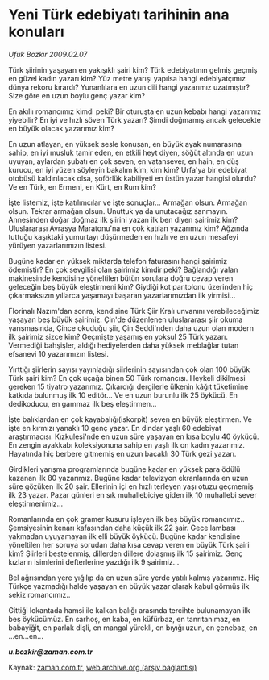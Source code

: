 # Yeni Türk edebiyatı tarihinin ana konuları

*Ufuk Bozkır 2009.02.07*

<tr><td class="metin" colspan="2" style="padding-top: 20px; padding-left: 5px; padding-right: 10px;">Türk şiirinin yaşayan en yakışıklı şairi kim? Türk edebiyatının gelmiş geçmiş en güzel kadın yazarı kim? Yüz metre yarışı yapılsa hangi edebiyatçımız dünya rekoru kırardı? Yunanlılara en uzun dili hangi yazarımız uzatmıştır? Size göre en uzun boylu genç yazar kim?</td></tr><tr><td class="metin" colspan="2" style="padding-top: 20px; padding-left: 5px; padding-right: 10px;"><p>En akıllı romancımız kimdi peki? Bir oturuşta en uzun kebabı hangi yazarımız yiyebilir? En iyi ve hızlı söven Türk yazarı? Şimdi doğmamış ancak gelecekte en büyük olacak yazarımız kim?
<p>En uzun atlayan, en yüksek sesle konuşan, en büyük ayak numarasına sahip, en iyi musluk tamir eden, en etkili heyt diyen, söğüt altında en uzun uyuyan, aylardan şubatı en çok seven, en vatansever, en hain, en düş kurucu, en iyi yüzen söyleyin bakalım kim, kim kim? Urfa'ya bir edebiyat otobüsü kaldırılacak olsa, şoförlük kabiliyeti en üstün yazar hangisi olurdu? Ve en Türk, en Ermeni, en Kürt, en Rum kim? 
<p>İşte listemiz, işte katılımcılar ve işte sonuçlar... Armağan olsun. Armağan olsun. Tekrar armağan olsun. Unuttuk ya da unutacağız sanmayın. Annesinden doğar doğmaz ilk şiirini yazan ilk ben diyen şairimiz kim? Uluslararası Avrasya Maratonu'na en çok katılan yazarımız kim? Ağzında tuttuğu kaşıktaki yumurtayı düşürmeden en hızlı ve en uzun mesafeyi yürüyen yazarlarımızın listesi. 
<p>Bugüne kadar en yüksek miktarda telefon faturasını hangi şairimiz ödemiştir? En çok sevgilisi olan şairimiz kimdir peki? Bağlandığı yalan makinesinde kendisine yöneltilen bütün sorulara doğru cevap veren geleceğin beş büyük eleştirmeni kim? Giydiği kot pantolonu üzerinden hiç çıkarmaksızın yıllarca yaşamayı başaran yazarlarımızdan ilk yirmisi...
<p>Florinalı Nazım'dan sonra, kendisine Türk Şiir Kralı unvanını verebileceğimiz yaşayan beş büyük şairimiz. Çin'de düzenlenen uluslararası şiir okuma yarışmasında, Çince okuduğu şiir, Çin Seddi'nden daha uzun olan modern ilk şairimiz sizce kim? Geçmişte yaşamış en yoksul 25 Türk yazarı. Vermediği bahşişler, aldığı hediyelerden daha yüksek meblağlar tutan efsanevi 10 yazarımızın listesi.
<p>Yırttığı şiirlerin sayısı yayınladığı şiirlerinin sayısından çok olan 100 büyük Türk şairi kim? En çok uçağa binen 50 Türk romancısı. Heykeli dikilmesi gereken 15 tiyatro yazarımız. Çıkardığı dergilerle ülkenin kâğıt tüketimine katkıda bulunmuş ilk 10 editör... Ve en uzun burunlu ilk 25 öykücü. En dedikoducu, en gammaz ilk beş eleştirmen...
<p>İşte balıklardan en çok kayabalığı(iskorpit) seven en büyük eleştirmen. Ve işte en kırmızı yanaklı 10 genç yazar. En dindar yaşlı 60 edebiyat araştırmacısı. Kızkulesi'nde en uzun süre yaşayan en kısa boylu 40 öykücü. En zengin ayakkabı koleksiyonuna sahip en yaşlı ilk on kadın yazarımız. Hayatında hiç berbere gitmemiş en uzun bacaklı 30 Türk gezi yazarı.
<p>Girdikleri yarışma programlarında bugüne kadar en yüksek para ödülü kazanan ilk 80 yazarımız. Bugüne kadar televizyon ekranlarında en uzun süre gözüken ilk 20 şair. Ellerinin içi en hızlı terleyen yaşı otuzu geçmemiş ilk 23 yazar. Pazar günleri en sık muhallebiciye giden ilk 10 muhallebi sever eleştirmenimiz...
<p>Romanlarında en çok gramer kusuru işleyen ilk beş büyük romancımız.. Şemsiyesinin kenarı kafasından daha küçük ilk 22 şair. Gece lambası yakmadan uyuyamayan ilk elli büyük öykücü. Bugüne kadar kendisine yöneltilen her soruya sorudan daha kısa cevap veren en büyük Türk şairi kim? Şiirleri bestelenmiş, dillerden dillere dolaşmış ilk 15 şairimiz. Genç kızların isimlerini defterlerine yazdığı ilk 9 şairimiz...
<p>Bel ağrısından yere yığılıp da en uzun süre yerde yatılı kalmış yazarımız. Hiç Türkçe yazmadığı halde yaşayan en büyük yazar olarak kabul görmüş ilk sekiz romancımız..
<p>Gittiği lokantada hamsi ile kalkan balığı arasında tercihte bulunamayan ilk beş öykücümüz. En sarhoş, en kaba, en küfürbaz, en tanrıtanımaz, en babayiğit, en parlak dişli, en mangal yürekli, en bıyığı uzun, en çenebaz, en ...en...en...
<p><i><b>u.bozkir@zaman.com.tr</b></i><br/></p></p></p></p></p></p></p></p></p></p></p></p></td></tr>

Kaynak: [zaman.com.tr](http://zaman.com.tr/yazar.do?yazino=812385), [web.archive.org (arşiv bağlantısı)](http://web.archive.org/web/20090211095536/http://zaman.com.tr:80/yazar.do?yazino=812385)
